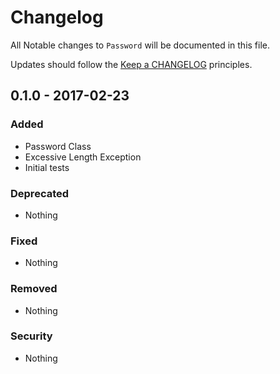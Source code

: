 # Changelog

All Notable changes to `Password` will be documented in this file.

Updates should follow the [Keep a CHANGELOG](http://keepachangelog.com/) principles.

## 0.1.0 - 2017-02-23

### Added
- Password Class
- Excessive Length Exception
- Initial tests

### Deprecated
- Nothing

### Fixed
- Nothing

### Removed
- Nothing

### Security
- Nothing
